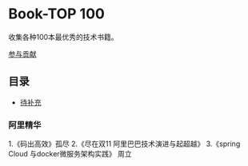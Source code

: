 # Book-TOP 100

收集各种100本最优秀的技术书籍。

[参与贡献](https://github.com/ityouknow/book-100/issues/new)

## 目录

- [待补充](#)


### 阿里精华
  1.《码出高效》孤尽
  2.《尽在双11 阿里巴巴技术演进与起超越》
  3.《spring Cloud 与docker微服务架构实践》 周立

